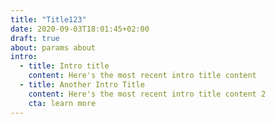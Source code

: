 ```yaml
---
title: "Title123"
date: 2020-09-03T18:01:45+02:00
draft: true
about: params about
intro: 
  - title: Intro title
    content: Here's the most recent intro title content
  - title: Another Intro Title
    content: Here's the most recent intro title content 2
    cta: learn more
---
```



